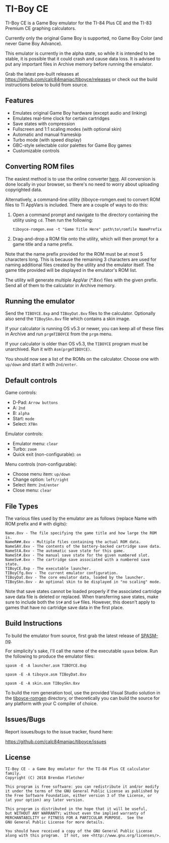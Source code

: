 TI-Boy CE
=========

TI-Boy CE is a Game Boy emulator for the TI-84 Plus CE and the TI-83 Premium CE
graphing calculators.

Currently only the original Game Boy is supported, no Game Boy Color (and never
Game Boy Advance).

This emulator is currently in the alpha state, so while it is intended to be
stable, it is possible that it could crash and cause data loss. It is advised
to put any important files in Archive memory before running the emulator.

Grab the latest pre-built releases at https://github.com/calc84maniac/tiboyce/releases
or check out the build instructions below to build from source.

Features
--------

* Emulates original Game Boy hardware (except audio and linking)
* Emulates real-time clock for certain cartridges
* Save states with compression
* Fullscreen and 1:1 scaling modes (with optional skin)
* Automatic and manual frameskip
* Turbo mode (with speed display)
* GBC-style selectable color palettes for Game Boy games
* Customizable controls

Converting ROM files
--------------------

The easiest method is to use the online converter [here](https://calc84maniac.github.io/tiboyce/converter).
All conversion is done locally in your browser, so there's no need to worry about uploading copyrighted data.

Alternatively, a command-line utility (tiboyce-romgen.exe) to convert ROM files
to TI AppVars is included. There are a couple of ways to do this:

1. Open a command prompt and navigate to the directory containing the utility
   using `cd`. Then run the following:

       tiboyce-romgen.exe -t "Game Title Here" path\to\romfile NamePrefix

2. Drag-and-drop a ROM file onto the utility, which will then prompt for a
   game title and a name prefix.

Note that the name prefix provided for the ROM must be at most 5 characters
long. This is because the remaining 3 characters are used for naming additional
files created by the utility and the emulator itself.
The game title provided will be displayed in the emulator's ROM list.

The utility will generate multiple AppVar (*.8xv) files with the given prefix.
Send all of them to the calculator in Archive memory.

Running the emulator
--------------------

Send the `TIBOYCE.8xp` and `TIBoyDat.8xv` files to the calculator.
Optionally also send the `TIBoySkn.8xv` file which contains a skin image.

If your calculator is running OS v5.3 or newer, you can keep all of these
files in Archive and run `prgmTIBOYCE` from the `prgm` menu.

If your calculator is older than OS v5.3, the `TIBOYCE` program must be
unarchived. Run it with `Asm(prgmTIBOYCE)`.

You should now see a list of the ROMs on the calculator.
Choose one with `up/down` and start it with `2nd/enter`.

Default controls
----------------

Game controls:
* D-Pad: `Arrow buttons`
* A: `2nd`
* B: `alpha`
* Start: `mode`
* Select: `XTθn`

Emulator controls:
* Emulator menu: `clear`
* Turbo: `zoom`
* Quick exit (non-configurable): `on`

Menu controls (non-configurable):
* Choose menu item: `up/down`
* Change option: `left/right`
* Select item: `2nd/enter`
* Close menu: `clear`

File Types
----------

The various files used by the emulator are as follows
(replace Name with ROM prefix and # with digits):

    Name.8xv - The file specifying the game title and how large the ROM is.
    NameR##.8xv - Multiple files containing the actual ROM data.
    NameSAV.8xv - The contents of the battery-backed cartridge save data.
    NameStA.8xv - The automatic save state for this game.
    NameSt#.8xv - The manual save state for the given numbered slot.
    NameSv#.8xv - The cartridge save associated with a numbered save state.
    TIBoyCE.8xp - The executable launcher.
    TIBoyCfg.8xv - The current emulator configuration.
    TIBoyDat.8xv - The core emulator data, loaded by the launcher.
    TIBoySkn.8xv - An optional skin to be displayed in "no scaling" mode.

Note that save states cannot be loaded properly if the associated
cartridge save data file is deleted or replaced. When transferring save states,
make sure to include both the `St#` and `Sv#` files. However, this doesn't
apply to games that have no cartridge save data in the first place.

Build Instructions
------------------

To build the emulator from source, first grab the latest release of [SPASM-ng](https://github.com/alberthdev/spasm-ng/releases).

For simplicity's sake, I'll call the name of the executable `spasm` below. Run the following to produce the emulator files:

    spasm -E -A launcher.asm TIBOYCE.8xp

    spasm -E -A tiboyce.asm TIBoyDat.8xv

    spasm -E -A skin.asm TIBoySkn.8xv

To build the rom generation tool, use the provided Visual Studio solution in the [tiboyce-romgen](tiboyce-romgen) directory,
or theoretically you can build the source for any platform with your C compiler of choice.

Issues/Bugs
-----------
Report issues/bugs to the issue tracker, found here:

https://github.com/calc84maniac/tiboyce/issues

License
-------
    TI-Boy CE - a Game Boy emulator for the TI-84 Plus CE calculator family.
    Copyright (C) 2018 Brendan Fletcher

    This program is free software: you can redistribute it and/or modify
    it under the terms of the GNU General Public License as published by
    the Free Software Foundation, either version 3 of the License, or
    (at your option) any later version.

    This program is distributed in the hope that it will be useful,
    but WITHOUT ANY WARRANTY; without even the implied warranty of
    MERCHANTABILITY or FITNESS FOR A PARTICULAR PURPOSE.  See the
    GNU General Public License for more details.

    You should have received a copy of the GNU General Public License
    along with this program.  If not, see <http://www.gnu.org/licenses/>.
